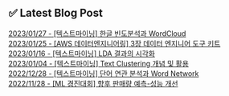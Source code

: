 
## ✅ Latest Blog Post

[2023/01/27 - [텍스트마이닝] 한글 빈도분석과 WordCloud](https://mjrecord.tistory.com/27) <br/>
[2023/01/25 - [AWS 데이터엔지니어링] 3장 데이터 엔지니어 도구 키트](https://mjrecord.tistory.com/26) <br/>
[2023/01/16 - [텍스트마이닝] LDA 결과의 시각화](https://mjrecord.tistory.com/25) <br/>
[2023/01/04 - [텍스트마이닝] Text Clustering 개념 및 활용](https://mjrecord.tistory.com/24) <br/>
[2022/12/28 - [텍스트마이닝] 단어 연관 분석과 Word Network](https://mjrecord.tistory.com/23) <br/>
[2022/11/28 - [ML 경진대회] 향후 판매량 예측-성능 개선](https://mjrecord.tistory.com/20) <br/>
